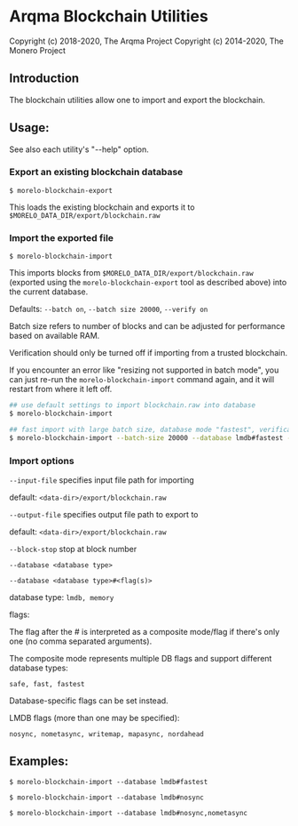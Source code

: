 # Arqma Blockchain Utilities

Copyright (c) 2018-2020, The Arqma Project
Copyright (c) 2014-2020, The Monero Project

## Introduction

The blockchain utilities allow one to import and export the blockchain.

## Usage:

See also each utility's "--help" option.

### Export an existing blockchain database

`$ morelo-blockchain-export`

This loads the existing blockchain and exports it to `$MORELO_DATA_DIR/export/blockchain.raw`

### Import the exported file

`$ morelo-blockchain-import`

This imports blocks from `$MORELO_DATA_DIR/export/blockchain.raw` (exported using the
`morelo-blockchain-export` tool as described above) into the current database.

Defaults: `--batch on`, `--batch size 20000`, `--verify on`

Batch size refers to number of blocks and can be adjusted for performance based on available RAM.

Verification should only be turned off if importing from a trusted blockchain.

If you encounter an error like "resizing not supported in batch mode", you can just re-run
the `morelo-blockchain-import` command again, and it will restart from where it left off.

```bash
## use default settings to import blockchain.raw into database
$ morelo-blockchain-import

## fast import with large batch size, database mode "fastest", verification off
$ morelo-blockchain-import --batch-size 20000 --database lmdb#fastest --verify off

```

### Import options

`--input-file`
specifies input file path for importing

default: `<data-dir>/export/blockchain.raw`

`--output-file`
specifies output file path to export to

default: `<data-dir>/export/blockchain.raw`

`--block-stop`
stop at block number

`--database <database type>`

`--database <database type>#<flag(s)>`

database type: `lmdb, memory`

flags:

The flag after the # is interpreted as a composite mode/flag if there's only
one (no comma separated arguments).

The composite mode represents multiple DB flags and support different database types:

`safe, fast, fastest`

Database-specific flags can be set instead.

LMDB flags (more than one may be specified):

`nosync, nometasync, writemap, mapasync, nordahead`

## Examples:

```
$ morelo-blockchain-import --database lmdb#fastest

$ morelo-blockchain-import --database lmdb#nosync

$ morelo-blockchain-import --database lmdb#nosync,nometasync
```
